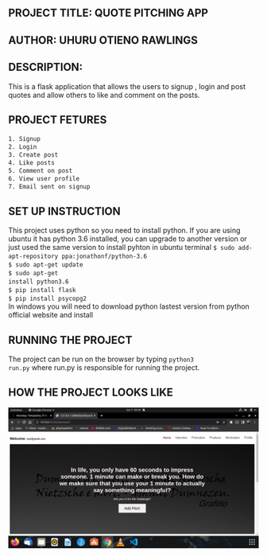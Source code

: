 ## PROJECT TITLE: QUOTE PITCHING APP
## AUTHOR: UHURU OTIENO RAWLINGS
## DESCRIPTION:
This is a flask application that allows the users to signup , login and post quotes and allow others to like and comment on the posts.
## PROJECT FETURES
    1. Signup
    2. Login
    3. Create post
    4. Like posts
    5. Comment on post
    6. View user profile
    7. Email sent on signup
## SET UP INSTRUCTION
This project uses python so you need to install python.
If you are using ubuntu it has python 3.6 installed, you can upgrade to another version or just used the same version
to install pyhton in ubuntu terminal
<code>$ sudo add-apt-repository ppa:jonathonf/python-3.6</code>
<br>
<code>$ sudo apt-get update</code>
<br>
<code>$ sudo apt-get install python3.6</code>
<br>
<code>$ pip install flask</code>
<br>
<code>$ pip install psycopg2</code>
<br>
In windows you will need to download python lastest version from python official website and install
## RUNNING THE PROJECT
The project can be run on the browser by typing <code>python3 run.py</code> where run.py is responsible for running the project.
## HOW THE PROJECT LOOKS LIKE
![Screenshot.png](Screenshot.png)